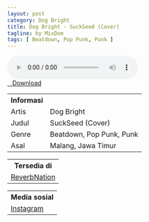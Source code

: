 ```yaml
---
layout: post
category: Dog Bright
title: Dog Bright - SuckSeed (Cover)
tagline: by MixDom
tags: [ Beatdown, Pop Punk, Punk ]
---
```


<audio class='js-player' style="--plyr-color-main: #212121;" controls>
<source src="https://drive.google.com/uc?authuser=0&id=1FuRW5GyG8tTazc4T3ZktE2YwnnGBClc4&export=download" type="audio/mp3">
</audio>

<!--more-->

<div class="post-button text-center">
<a target="_blank" class="btn" href="https://drive.google.com/uc?authuser=0&id=1FuRW5GyG8tTazc4T3ZktE2YwnnGBClc4&export=download">
<i class="fa fa-caret-down" aria-hidden="true"></i>&nbsp; &nbsp;Download
</a>
</div>

<table>
<tr>
<th>Informasi</th>
<th></th>
</tr>
<tr>
<td>Artis</td>
<td>Dog Bright</td>
</tr>
<tr>
<td>Judul</td>
<td>SuckSeed (Cover)</td>
</tr>
<tr>
<td>Genre</td>
<td>Beatdown,  Pop Punk, Punk</td>
</tr>
<tr>
<td>Asal</td>
<td>Malang, Jawa Timur</td>
</tr>
</table>

<table>
<tr>
<th>Tersedia di</th>
</tr>
<tr>
<td><a href="https://www.reverbnation.com/dogbrightbnd/" target="_blank">ReverbNation</a></td>
</tr>
</table>

<table>
<tr>
<th>Media sosial</th>
</tr>
<tr>
<td><a href="https://www.instagram.com/dogbright_poppunk/" target="_blank">Instagram</a></td>
</tr>
</table>
